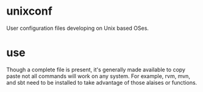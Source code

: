 unixconf
========

User configuration files developing on Unix based OSes.

use
========
Though a complete file is present, it's generally made available to copy paste
not all commands will work on any system.  For example, rvm, mvn, and sbt need to
be installed to take advantage of those alaises or functions.


